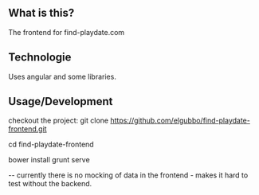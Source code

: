 ## What is this?

The frontend for find-playdate.com

## Technologie

Uses angular and some libraries.

## Usage/Development

checkout the project: git clone https://github.com/elgubbo/find-playdate-frontend.git

cd find-playdate-frontend

bower install
grunt serve

 --
currently there is no mocking of data in the frontend - makes it hard to test without the backend.
